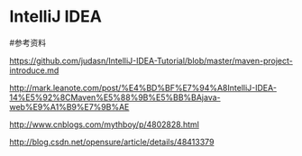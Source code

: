 # IntelliJ IDEA


#参考资料

https://github.com/judasn/IntelliJ-IDEA-Tutorial/blob/master/maven-project-introduce.md

http://mark.leanote.com/post/%E4%BD%BF%E7%94%A8IntelliJ-IDEA-14%E5%92%8CMaven%E5%88%9B%E5%BB%BAjava-web%E9%A1%B9%E7%9B%AE


http://www.cnblogs.com/mythboy/p/4802828.html

http://blog.csdn.net/opensure/article/details/48413379

